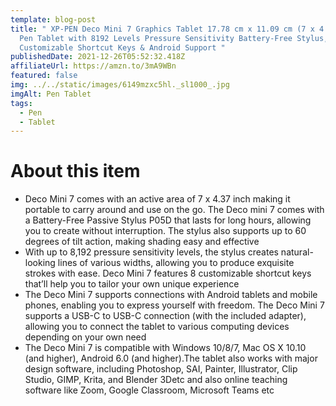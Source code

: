 ```yaml
---
template: blog-post
title: " XP-PEN Deco Mini 7 Graphics Tablet 17.78 cm x 11.09 cm (7 x 4.37 Inch)
  Pen Tablet with 8192 Levels Pressure Sensitivity Battery-Free Stylus, 6
  Customizable Shortcut Keys & Android Support "
publishedDate: 2021-12-26T05:52:32.418Z
affiliateUrl: https://amzn.to/3mA9WBn
featured: false
img: ../../static/images/6149mzxc5hl._sl1000_.jpg
imgAlt: Pen Tablet
tags:
  - Pen
  - Tablet
---
```

# About this item

* Deco Mini 7 comes with an active area of 7 x 4.37 inch making it portable to carry around and use on the go. The Deco mini 7 comes with a Battery-Free Passive Stylus P05D that lasts for long hours, allowing you to create without interruption. The stylus also supports up to 60 degrees of tilt action, making shading easy and effective
* With up to 8,192 pressure sensitivity levels, the stylus creates natural-looking lines of various widths, allowing you to produce exquisite strokes with ease. Deco Mini 7 features 8 customizable shortcut keys that’ll help you to tailor your own unique experience
* The Deco Mini 7 supports connections with Android tablets and mobile phones, enabling you to express yourself with freedom. The Deco Mini 7 supports a USB-C to USB-C connection (with the included adapter), allowing you to connect the tablet to various computing devices depending on your own need
* The Deco Mini 7 is compatible with Windows 10/8/7, Mac OS X 10.10 (and higher), Android 6.0 (and higher).The tablet also works with major design software, including Photoshop, SAI, Painter, Illustrator, Clip Studio, GIMP, Krita, and Blender 3Detc and also online teaching software like Zoom, Google Classroom, Microsoft Teams etc